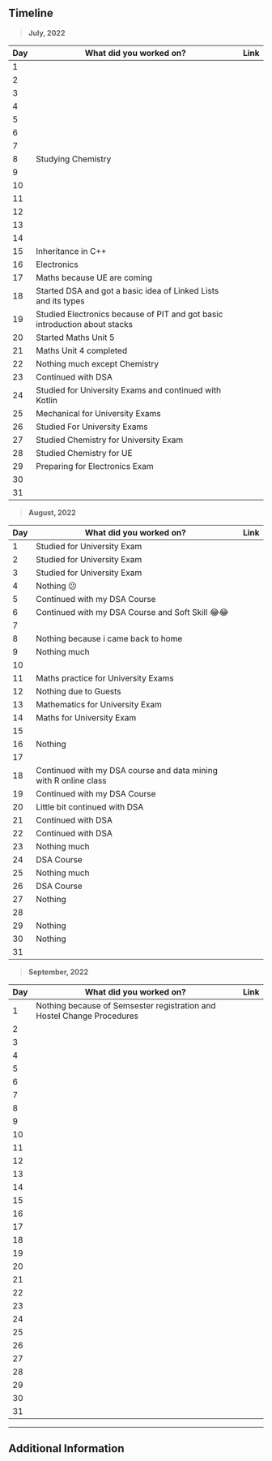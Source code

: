 ## Timeline

> **July, 2022**

|Day|What did you worked on?|Link|
|-------|------|--------|
|1|||
|2|||
|3|||
|4|||
|5|||
|6|||
|7|||
|8|Studying Chemistry||
|9|||
|10|||
|11|||
|12|||
|13|||
|14|||
|15|Inheritance in C++||
|16|Electronics||
|17|Maths because UE are coming||
|18|Started DSA and got a basic idea of Linked Lists and its types||
|19|Studied Electronics because of PIT and got basic introduction about stacks||
|20|Started Maths Unit 5||
|21|Maths Unit 4 completed||
|22|Nothing much except Chemistry||
|23|Continued with DSA||
|24|Studied for University Exams and continued with Kotlin ||
|25|Mechanical for University Exams||
|26|Studied For University Exams||
|27|Studied Chemistry for University Exam||
|28|Studied Chemistry for UE||
|29|Preparing for Electronics Exam||
|30|||
|31|||



> **August, 2022**

|Day|What did you worked on?|Link|
|-------|------|--------|
|1|Studied for University Exam||
|2|Studied for University Exam||
|3|Studied for University Exam||
|4|Nothing 😕||
|5|Continued with my DSA Course||
|6|Continued with my DSA Course and Soft Skill 😂😂||
|7|||
|8|Nothing because i came back to home||
|9|Nothing much||
|10|||
|11|Maths practice for University Exams||
|12|Nothing due to Guests||
|13|Mathematics for University Exam||
|14|Maths for University Exam||
|15|||
|16|Nothing||
|17|||
|18|Continued with my DSA course and data mining with R online class||
|19|Continued with my DSA Course||
|20|Little bit continued with DSA||
|21|Continued with DSA||
|22|Continued with DSA||
|23|Nothing much||
|24|DSA Course||
|25|Nothing much||
|26|DSA Course ||
|27|Nothing ||
|28|||
|29|Nothing||
|30|Nothing||
|31|||




> **September, 2022**

|Day|What did you worked on?|Link|
|-------|------|--------|
|1|Nothing because of Semsester registration and Hostel Change Procedures||
|2|||
|3|||
|4|||
|5|||
|6|||
|7|||
|8|||
|9|||
|10|||
|11|||
|12|||
|13|||
|14|||
|15|||
|16|||
|17|||
|18|||
|19|||
|20|||
|21|||
|22|||
|23|||
|24|||
|25|||
|26|||
|27|||
|28|||
|29|||
|30|||
|31|||



---

## Additional Information
